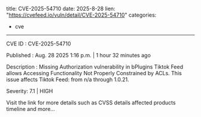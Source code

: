  
title: CVE-2025-54710
date: 2025-8-28
lien: "https://cvefeed.io/vuln/detail/CVE-2025-54710"
categories:
  - cve
---

CVE ID : CVE-2025-54710

Published :  Aug. 28
2025
1:16 p.m. | 1 hour
32 minutes ago

Description : Missing Authorization vulnerability in bPlugins Tiktok Feed allows Accessing Functionality Not Properly Constrained by ACLs. This issue affects Tiktok Feed: from n/a through 1.0.21.

Severity: 7.1 | HIGH

Visit the link for more details
such as CVSS details
affected products
timeline
and more...
